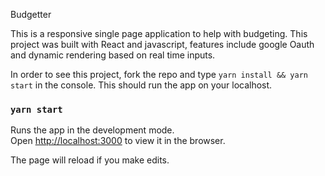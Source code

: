 Budgetter <br/>

This is a responsive single page application to help with budgeting. This project was built with React and javascript, features include google Oauth and dynamic rendering based on real time inputs. <br/>


In order to see this project, fork the repo and type `yarn install && yarn start` in the console. This should run the app on your localhost.
### `yarn start`

Runs the app in the development mode.<br />
Open [http://localhost:3000](http://localhost:3000) to view it in the browser.

The page will reload if you make edits.<br />

